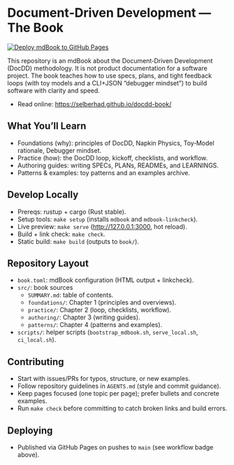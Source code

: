 # Document‑Driven Development — The Book

[![Deploy mdBook to GitHub Pages](https://github.com/selberhad/docdd-book/actions/workflows/gh-pages.yml/badge.svg)](https://github.com/selberhad/docdd-book/actions/workflows/gh-pages.yml)

This repository is an mdBook about the Document‑Driven Development (DocDD) methodology. It is not product documentation for a software project. The book teaches how to use specs, plans, and tight feedback loops (with toy models and a CLI+JSON “debugger mindset”) to build software with clarity and speed.

- Read online: https://selberhad.github.io/docdd-book/

## What You’ll Learn
- Foundations (why): principles of DocDD, Napkin Physics, Toy‑Model rationale, Debugger mindset.
- Practice (how): the DocDD loop, kickoff, checklists, and workflow.
- Authoring guides: writing SPECs, PLANs, READMEs, and LEARNINGS.
- Patterns & examples: toy patterns and an examples archive.

## Develop Locally
- Prereqs: rustup + cargo (Rust stable).
- Setup tools: `make setup` (installs `mdbook` and `mdbook-linkcheck`).
- Live preview: `make serve` (http://127.0.0.1:3000, hot reload).
- Build + link check: `make check`.
- Static build: `make build` (outputs to `book/`).

## Repository Layout
- `book.toml`: mdBook configuration (HTML output + linkcheck).
- `src/`: book sources
  - `SUMMARY.md`: table of contents.
  - `foundations/`: Chapter 1 (principles and overviews).
  - `practice/`: Chapter 2 (loop, checklists, workflow).
  - `authoring/`: Chapter 3 (writing guides).
  - `patterns/`: Chapter 4 (patterns and examples).
- `scripts/`: helper scripts (`bootstrap_mdbook.sh`, `serve_local.sh`, `ci_local.sh`).

## Contributing
- Start with issues/PRs for typos, structure, or new examples.
- Follow repository guidelines in `AGENTS.md` (style and commit guidance).
- Keep pages focused (one topic per page); prefer bullets and concrete examples.
- Run `make check` before committing to catch broken links and build errors.

## Deploying
- Published via GitHub Pages on pushes to `main` (see workflow badge above).
